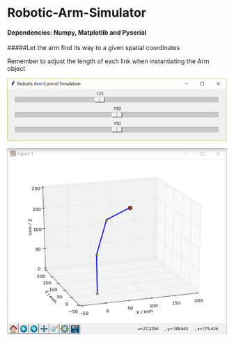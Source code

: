 # Robotic-Arm-Simulator
#### Dependencies: Numpy, Matplotlib and Pyserial
#####Let the arm find its way to a given spatial coordinates

Remember to adjust the length of each link when instantiating the Arm object

![slider](slider.PNG)

![graph](graph.PNG)
